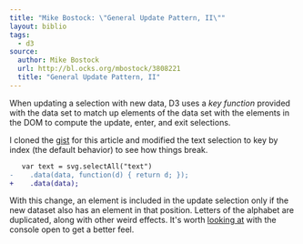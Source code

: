 ```yaml
---
title: "Mike Bostock: \"General Update Pattern, II\""
layout: biblio
tags:
  - d3
source:
  author: Mike Bostock
  url: http://bl.ocks.org/mbostock/3808221
  title: "General Update Pattern, II"
---
```


When updating a selection with new data, D3 uses a _key function_ provided with the data set to match up elements of the data set with the elements in the DOM to compute the update, enter, and exit selections.

I cloned the  [gist][7a] for this article and modified the text selection to key by index (the default behavior) to see how things break.

```diff
   var text = svg.selectAll("text")
-    .data(data, function(d) { return d; });
+    .data(data);
```

With this change, an element is included in the update selection only if the new dataset also has an element in that position. Letters of the alphabet are duplicated, along with other weird effects. It's worth [looking at][7b] with the console open to get a better feel.

[7a]: https://gist.github.com/mbostock/3808221
[7b]: http://bl.ocks.org/dehowell/e255bbd54897577b180e
